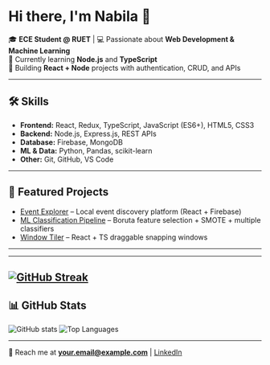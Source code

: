 # Hi there, I'm Nabila 👋

🎓 **ECE Student @ RUET** | 💻 Passionate about **Web Development & Machine Learning**  
🌱 Currently learning **Node.js** and **TypeScript**  
🚀 Building **React + Node** projects with authentication, CRUD, and APIs

---

## 🛠 Skills
- **Frontend:** React, Redux, TypeScript, JavaScript (ES6+), HTML5, CSS3
- **Backend:** Node.js, Express.js, REST APIs
- **Database:** Firebase, MongoDB
- **ML & Data:** Python, Pandas, scikit-learn
- **Other:** Git, GitHub, VS Code

---

## 📌 Featured Projects
- [Event Explorer](https://github.com/yourusername/event-explorer) – Local event discovery platform (React + Firebase)
- [ML Classification Pipeline](https://github.com/yourusername/ml-pipeline) – Boruta feature selection + SMOTE + multiple classifiers
- [Window Tiler](https://github.com/yourusername/window-tiler) – React + TS draggable snapping windows

---
---
[![GitHub Streak](https://streak-stats.demolab.com/?user=nabila-nowshin)](https://git.io/streak-stats)
---
## 📊 GitHub Stats
![GitHub stats](https://github-readme-stats.vercel.app/api?username=nabila-nowshin&show_icons=true&theme=tokyonight)
![Top Languages](https://github-readme-stats.vercel.app/api/top-langs/?username=nabila-nowshin&layout=compact&theme=tokyonight)

---

💬 Reach me at **your.email@example.com** | [LinkedIn](https://linkedin.com/in/yourusername)
